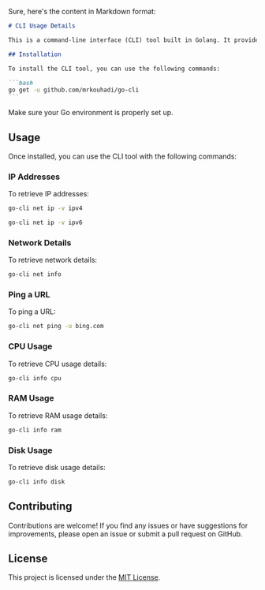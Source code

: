 Sure, here's the content in Markdown format:

````markdown
# CLI Usage Details

This is a command-line interface (CLI) tool built in Golang. It provides users with various commands to retrieve system information such as CPU usage, RAM usage, disk usage, network details, and more.

## Installation

To install the CLI tool, you can use the following commands:

```bash
go get -u github.com/mrkouhadi/go-cli
```
````

Make sure your Go environment is properly set up.

## Usage

Once installed, you can use the CLI tool with the following commands:

### IP Addresses

To retrieve IP addresses:

```bash
go-cli net ip -v ipv4
```

```bash
go-cli net ip -v ipv6
```

### Network Details

To retrieve network details:

```bash
go-cli net info
```

### Ping a URL

To ping a URL:

```bash
go-cli net ping -u bing.com
```

### CPU Usage

To retrieve CPU usage details:

```bash
go-cli info cpu
```

### RAM Usage

To retrieve RAM usage details:

```bash
go-cli info ram
```

### Disk Usage

To retrieve disk usage details:

```bash
go-cli info disk
```

## Contributing

Contributions are welcome! If you find any issues or have suggestions for improvements, please open an issue or submit a pull request on GitHub.

## License

This project is licensed under the [MIT License](LICENSE).
